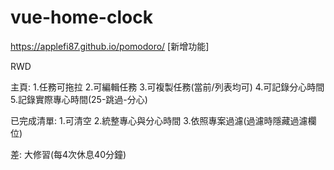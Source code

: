 # vue-home-clock
https://applefi87.github.io/pomodoro/
[新增功能]

RWD

主頁:
1.任務可拖拉
2.可編輯任務
3.可複製任務(當前/列表均可)
4.可記錄分心時間
5.記錄實際專心時間(25-跳過-分心)

已完成清單:
1.可清空
2.統整專心與分心時間
3.依照專案過濾(過濾時隱藏過濾欄位)

差:
大修習(每4次休息40分鐘)



